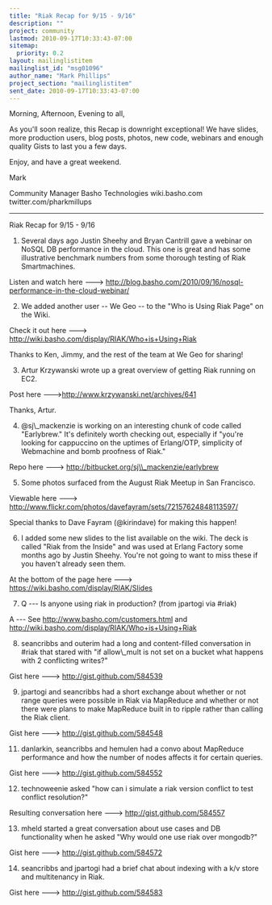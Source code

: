 ```yaml
---
title: "Riak Recap for 9/15 - 9/16"
description: ""
project: community
lastmod: 2010-09-17T10:33:43-07:00
sitemap:
  priority: 0.2
layout: mailinglistitem
mailinglist_id: "msg01096"
author_name: "Mark Phillips"
project_section: "mailinglistitem"
sent_date: 2010-09-17T10:33:43-07:00
---
```



Morning, Afternoon, Evening to all,

As you'll soon realize, this Recap is downright exceptional! We have
slides, more production users, blog posts, photos, new code, webinars
and enough quality Gists to last you a few days.

Enjoy, and have a great weekend.

Mark

Community Manager
Basho Technologies
wiki.basho.com
twitter.com/pharkmillups

----

Riak Recap for 9/15 - 9/16

1) Several days ago Justin Sheehy and Bryan Cantrill gave a webinar on
NoSQL DB performance in the cloud. This one is great and has some
illustrative benchmark numbers from some thorough testing of Riak
Smartmachines.

Listen and watch here ---&gt;
http://blog.basho.com/2010/09/16/nosql-performance-in-the-cloud-webinar/

2) We added another user -- We Geo -- to the "Who is Using Riak Page"
on the Wiki.

Check it out here ---&gt; http://wiki.basho.com/display/RIAK/Who+is+Using+Riak

Thanks to Ken, Jimmy, and the rest of the team at We Geo for sharing!

3) Artur Krzywanski wrote up a great overview of getting Riak running on EC2.

Post here ---&gt;http://www.krzywanski.net/archives/641

Thanks, Artur.

4) @sj\\_mackenzie is working on an interesting chunk of code called
"Earlybrew." It's definitely worth checking out, especially if "you're
looking for cappuccino on the uptimes of Erlang/OTP, simplicity of
Webmachine and bomb proofness of Riak."

Repo here ---&gt; http://bitbucket.org/sj\\_mackenzie/earlybrew

5) Some photos surfaced from the August Riak Meetup in San Francisco.

Viewable here ---&gt;
http://www.flickr.com/photos/davefayram/sets/72157624848113597/

Special thanks to Dave Fayram (@kirindave) for making this happen!

6) I added some new slides to the list available on the wiki. The deck
is called "Riak from the Inside" and was used at Erlang Factory some
months ago by Justin Sheehy. You're not going to want to miss these if
you haven't already seen them.

At the bottom of the page here ---&gt; https://wiki.basho.com/display/RIAK/Slides

7) Q --- Is anyone using riak in production? (from jpartogi via #riak)

 A --- See http://www.basho.com/customers.html and
http://wiki.basho.com/display/RIAK/Who+is+Using+Riak

8) seancribbs and outerim had a long and content-filled conversation
in #riak that stared with "if allow\\_mult is not set on a bucket what
happens with 2 conflicting writes?"

Gist here ---&gt; http://gist.github.com/584539

9) jpartogi and seancribbs had a short exchange about whether or not
range queries were possible in Riak via MapReduce and whether or not
there were plans to make MapReduce built in to ripple rather than
calling the Riak client.

Gist here ---&gt; http://gist.github.com/584548

11) danlarkin, seancribbs and hemulen had a convo about MapReduce
performance and how the number of nodes affects it for certain
queries.

Gist here ---&gt; http://gist.github.com/584552

12) technoweenie asked "how can i simulate a riak version conflict to
test conflict resolution?"

Resulting conversation here ---&gt; http://gist.github.com/584557

13) mheld started a great conversation about use cases and DB
functionality when he asked "Why would one use riak over mongodb?"

Gist here ---&gt; http://gist.github.com/584572

14) seancribbs and jpartogi had a brief chat about indexing with a k/v
store and multitenancy in Riak.

Gist here ---&gt; http://gist.github.com/584583

